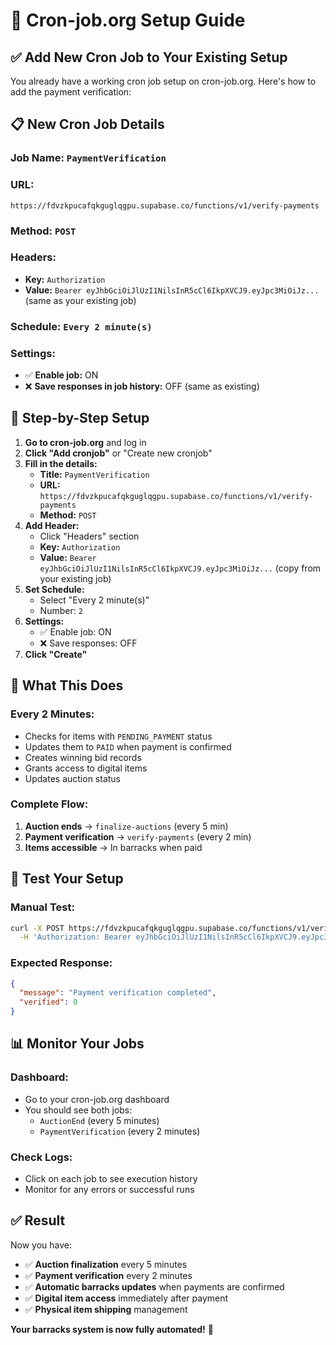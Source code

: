 # 🚀 Cron-job.org Setup Guide

## ✅ **Add New Cron Job to Your Existing Setup**

You already have a working cron job setup on cron-job.org. Here's how to add the payment verification:

## **📋 New Cron Job Details**

### **Job Name:** `PaymentVerification`

### **URL:** 
```
https://fdvzkpucafqkguglqgpu.supabase.co/functions/v1/verify-payments
```

### **Method:** `POST`

### **Headers:**
- **Key:** `Authorization`
- **Value:** `Bearer eyJhbGciOiJlUzI1NilsInR5cCl6IkpXVCJ9.eyJpc3MiOiJz...` (same as your existing job)

### **Schedule:** `Every 2 minute(s)`

### **Settings:**
- ✅ **Enable job:** ON
- ❌ **Save responses in job history:** OFF (same as existing)

## **🔧 Step-by-Step Setup**

1. **Go to cron-job.org** and log in
2. **Click "Add cronjob"** or "Create new cronjob"
3. **Fill in the details:**
   - **Title:** `PaymentVerification`
   - **URL:** `https://fdvzkpucafqkguglqgpu.supabase.co/functions/v1/verify-payments`
   - **Method:** `POST`
4. **Add Header:**
   - Click "Headers" section
   - **Key:** `Authorization`
   - **Value:** `Bearer eyJhbGciOiJlUzI1NilsInR5cCl6IkpXVCJ9.eyJpc3MiOiJz...` (copy from your existing job)
5. **Set Schedule:**
   - Select "Every 2 minute(s)"
   - Number: `2`
6. **Settings:**
   - ✅ Enable job: ON
   - ❌ Save responses: OFF
7. **Click "Create"**

## **🎯 What This Does**

### **Every 2 Minutes:**
- Checks for items with `PENDING_PAYMENT` status
- Updates them to `PAID` when payment is confirmed
- Creates winning bid records
- Grants access to digital items
- Updates auction status

### **Complete Flow:**
1. **Auction ends** → `finalize-auctions` (every 5 min)
2. **Payment verification** → `verify-payments` (every 2 min)
3. **Items accessible** → In barracks when paid

## **🧪 Test Your Setup**

### **Manual Test:**
```bash
curl -X POST https://fdvzkpucafqkguglqgpu.supabase.co/functions/v1/verify-payments \
  -H 'Authorization: Bearer eyJhbGciOiJlUzI1NilsInR5cCl6IkpXVCJ9.eyJpc3MiOiJz...'
```

### **Expected Response:**
```json
{
  "message": "Payment verification completed",
  "verified": 0
}
```

## **📊 Monitor Your Jobs**

### **Dashboard:**
- Go to your cron-job.org dashboard
- You should see both jobs:
  - `AuctionEnd` (every 5 minutes)
  - `PaymentVerification` (every 2 minutes)

### **Check Logs:**
- Click on each job to see execution history
- Monitor for any errors or successful runs

## **✅ Result**

Now you have:
- ✅ **Auction finalization** every 5 minutes
- ✅ **Payment verification** every 2 minutes
- ✅ **Automatic barracks updates** when payments are confirmed
- ✅ **Digital item access** immediately after payment
- ✅ **Physical item shipping** management

**Your barracks system is now fully automated!** 🎉
